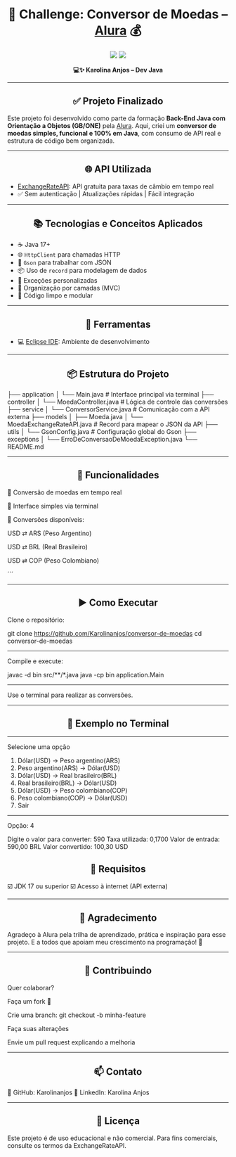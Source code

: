 <h1 align="center">💱 Challenge: Conversor de Moedas – <a href="https://www.alura.com.br">Alura</a> 💰</h1>

<p align="center">
  <img src="https://img.shields.io/badge/status-Concluído-brightgreen">
  <img src="https://img.shields.io/badge/feito%20com-Java-007396?logo=java">
</p>

<p align="center"><strong>💻✨ Karolina Anjos – Dev Java</strong></p>

---

<h2 align="center">✅ Projeto Finalizado</h2>

Este projeto foi desenvolvido como parte da formação **Back-End Java com Orientação a Objetos (GB/ONE)** pela [Alura](https://www.alura.com.br).
Aqui, criei um **conversor de moedas simples, funcional e 100% em Java**, com consumo de API real e estrutura de código bem organizada.

---

<h2 align="center">🌐 API Utilizada</h2>

- [ExchangeRateAPI](https://www.exchangerate-api.com/): API gratuita para taxas de câmbio em tempo real
- ✅ Sem autenticação | Atualizações rápidas | Fácil integração

---

<h2 align="center">📚 Tecnologias e Conceitos Aplicados</h2>

- ☕ Java 17+
- 🌐 `HttpClient` para chamadas HTTP
- 🔄 `Gson` para trabalhar com JSON
- 📦 Uso de `record` para modelagem de dados
- 🚨 Exceções personalizadas
- 🧩 Organização por camadas (MVC)
- 🧼 Código limpo e modular

---

<h2 align="center">🧰 Ferramentas</h2>

- 💻 [Eclipse IDE](https://www.eclipse.org/): Ambiente de desenvolvimento

---

<h2 align="center">📦 Estrutura do Projeto</h2>

├── application
│   └── Main.java                     # Interface principal via terminal
├── controller
│   └── MoedaController.java          # Lógica de controle das conversões
├── service
│   └── ConversorService.java         # Comunicação com a API externa
├── models
│   ├── Moeda.java
│   └── MoedaExchangeRateAPI.java     # Record para mapear o JSON da API
├── utils
│   └── GsonConfig.java               # Configuração global do Gson
├── exceptions
│   └── ErroDeConversaoDeMoedaException.java
└── README.md

---

<h2 align="center">🧮 Funcionalidades</h2>
🔄 Conversão de moedas em tempo real

💬 Interface simples via terminal

💱 Conversões disponíveis:

USD ⇄ ARS (Peso Argentino)

USD ⇄ BRL (Real Brasileiro)

USD ⇄ COP (Peso Colombiano)

´´´

---

<h2 align="center">▶️ Como Executar</h2>

Clone o repositório:

git clone https://github.com/Karolinanjos/conversor-de-moedas
cd conversor-de-moedas

---

Compile e execute:

javac -d bin src/**/*.java
java -cp bin application.Main

---

Use o terminal para realizar as conversões.

---

<h2 align="center">📌 Exemplo no Terminal</h2>

---

Selecione uma opção

1) Dólar(USD) -> Peso argentino(ARS)
2) Peso argentino(ARS) -> Dólar(USD)
3) Dólar(USD) -> Real brasileiro(BRL)
4) Real brasileiro(BRL) -> Dólar(USD)
5) Dólar(USD) -> Peso colombiano(COP)
6) Peso colombiano(COP) -> Dólar(USD)
7) Sair

---

Opção: 4

Digite o valor para converter:  590
Taxa utilizada: 0,1700
Valor de entrada: 590,00 BRL
Valor convertido: 100,30 USD

<h2 align="center">🔧 Requisitos</h2>

☑️ JDK 17 ou superior
☑️ Acesso à internet (API externa)

---

<h2 align="center">📢 Agradecimento</h2>

Agradeço à Alura pela trilha de aprendizado, prática e inspiração para esse projeto.
E a todos que apoiam meu crescimento na programação! 💚

---

<h2 align="center">🤝 Contribuindo</h2>
Quer colaborar?

Faça um fork 🍴

Crie uma branch: git checkout -b minha-feature

Faça suas alterações

Envie um pull request explicando a melhoria

---

<h2 align="center">📫 Contato</h2>

🐙 GitHub: Karolinanjos
🧩 LinkedIn: Karolina Anjos

---

<h2 align="center">📄 Licença</h2>

Este projeto é de uso educacional e não comercial.
Para fins comerciais, consulte os termos da ExchangeRateAPI.
